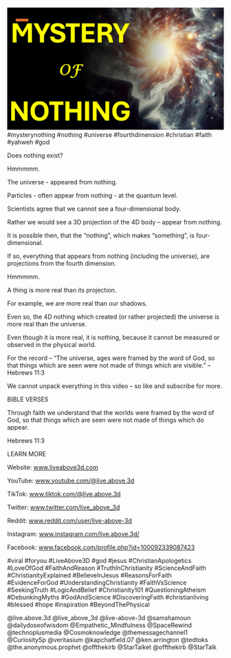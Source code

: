 ![Video cover image](./cover.jpg)
#mysterynothing #nothing #universe #fourthdimension #christian #faith #yahweh #god

Does nothing exist?

Hmmmmm.

The universe - appeared from nothing.

Particles - often appear from nothing - at the quantum level.

Scientists agree that we cannot see a four-dimensional body.

Rather we would see a 3D projection of the 4D body – appear from nothing.

It is possible then, that the “nothing”, which makes “something”, is four-dimensional.

If so, everything that appears from nothing (including the universe), are projections from the fourth dimension.

Hmmmmm.

A thing is more real than its projection.

For example, we are more real than our shadows.

Even so, the 4D nothing which created (or rather projected) the universe is more real than the universe.

Even though it is more real, it is nothing, because it cannot be measured or observed in the physical world.

For the record – “The universe, ages were framed by the word of God, so that things which are seen were not made of things which are visible.” – Hebrews 11:3

We cannot unpack everything in this video – so like and subscribe for more.


BIBLE VERSES

Through faith we understand that the worlds were framed by the word of God, so that things which are seen were not made of things which do appear.

Hebrews 11:3


LEARN MORE

Website: www.liveabove3d.com

YouTube: www.youtube.com/@live.above.3d

TikTok: www.tiktok.com/@live.above.3d

Twitter: www.twitter.com/live_above_3d

Reddit: www.reddit.com/user/live-above-3d

Instagram: www.instagram.com/live.above.3d/

Facebook: www.facebook.com/profile.php?id=100092339087423

#viral #foryou #LiveAbove3D #god #jesus #ChristianApologetics #LoveOfGod #FaithAndReason #TruthInChristianity #ScienceAndFaith #ChristianityExplained #BelieveInJesus #ReasonsForFaith #EvidenceForGod #UnderstandingChristianity #FaithVsScience #SeekingTruth #LogicAndBelief #Christianity101 #QuestioningAtheism #DebunkingMyths #GodAndScience #DiscoveringFaith #christianliving #blessed #hope #inspiration #BeyondThePhysical

@live.above.3d @live_above_3d @live-above-3d @samshamoun @dailydoseofwisdom @Empathetic_Mindfulness @SpaceRewind @technoplusmedia @Cosmoknowledge @themessagechannel1 @CuriositySp @veritasium @kapchatfield.07 @ken.arrington @tedtoks @the.anonymous.prophet @offthekirb @StarTalket @offthekirb @StarTalk